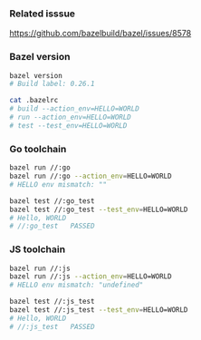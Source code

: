 ### Related isssue

https://github.com/bazelbuild/bazel/issues/8578

### Bazel version

```bash
bazel version
# Build label: 0.26.1

cat .bazelrc
# build --action_env=HELLO=WORLD
# run --action_env=HELLO=WORLD
# test --test_env=HELLO=WORLD
```


### Go toolchain

```bash
bazel run //:go
bazel run //:go --action_env=HELLO=WORLD
# HELLO env mismatch: ""

bazel test //:go_test
bazel test //:go_test --test_env=HELLO=WORLD
# Hello, WORLD
# //:go_test   PASSED
```


### JS toolchain

```bash
bazel run //:js
bazel run //:js --action_env=HELLO=WORLD
# HELLO env mismatch: "undefined"

bazel test //:js_test
bazel test //:js_test --test_env=HELLO=WORLD
# Hello, WORLD
# //:js_test   PASSED

```
